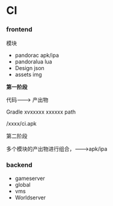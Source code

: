 # CI

### frontend



模块

* pandorac       apk/ipa
* pandoralua      lua
* Design           json
* assets             img



**第一阶段**



代码---> 产出物

Gradle xvxxxxx  xxxxxx  path   

/xxxx/ci.apk  







第二阶段

多个模块的产出物进行组合，--->apk/ipa





### backend

* gameserver
* global
* vms
* Worldserver